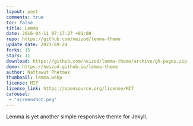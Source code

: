 ```yaml
---
layout: post
comments: true
toc: false
title: Lemma
date: 2016-04-11 07:17:27 +01:00
repo: https://github.com/neizod/lemma-theme
update_date: 2023-09-24
forks: 15
stars: 11
download: https://github.com/neizod/lemma-theme/archive/gh-pages.zip
demo: https://neizod.github.io/lemma-theme
author: Nattawut Phetmak
thumbnail: lemma.webp
license: MIT
license_link: https://opensource.org/license/MIT
carousel:
 - 'screenshot.png'
---
```


Lemma is yet another simple responsive theme for Jekyll.

